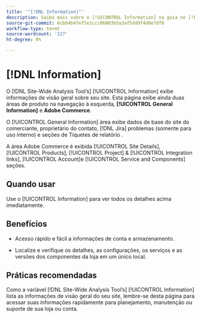 ```yaml
---
title: '"[!DNL Information]"'
description: Saiba mais sobre o [!UICONTROL Information] na guia no [!DNL Site-Wide Analysis Tool], quando usá-lo, seus benefícios e práticas recomendadas.
source-git-commit: 6cbb4b4fef5e1ccc06803b5a3af5dd9f4d0e7df8
workflow-type: tm+mt
source-wordcount: '127'
ht-degree: 0%

---
```


# [!DNL Information]

O [!DNL Site-Wide Analysis Tool’s] [!UICONTROL Information] exibe informações de visão geral sobre seu site. Esta página exibe ainda duas áreas de produto na navegação à esquerda, **[!UICONTROL General Information]** e **Adobe Commerce**.

O [!UICONTROL General Information] área exibe dados de base do site do comerciante, proprietário do contato, [!DNL Jira] problemas (somente para uso interno) e seções de Tíquetes de relatório .

A área Adobe Commerce é exibida [!UICONTROL Site Details], [!UICONTROL Products], [!UICONTROL Project] &amp; [!UICONTROL Integration links], [!UICONTROL Account]e [!UICONTROL Service and Components] seções.

## Quando usar

Use o [!UICONTROL Information] para ver todos os detalhes acima imediatamente.

## Benefícios

* Acesso rápido e fácil a informações de conta e armazenamento.

* Localize e verifique os detalhes, as configurações, os serviços e as versões dos componentes da loja em um único local.

## Práticas recomendadas

Como a variável [!DNL Site-Wide Analysis Tool’s] [!UICONTROL Information] lista as informações de visão geral do seu site, lembre-se desta página para acessar suas informações rapidamente para planejamento, manutenção ou suporte de sua loja ou conta.
